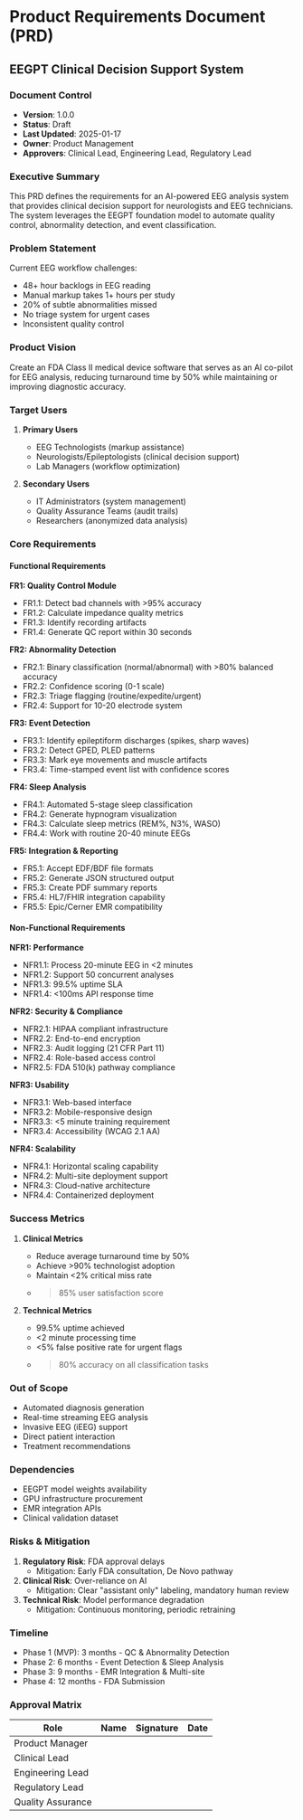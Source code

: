 # Product Requirements Document (PRD)
## EEGPT Clinical Decision Support System

### Document Control
- **Version**: 1.0.0
- **Status**: Draft
- **Last Updated**: 2025-01-17
- **Owner**: Product Management
- **Approvers**: Clinical Lead, Engineering Lead, Regulatory Lead

### Executive Summary
This PRD defines the requirements for an AI-powered EEG analysis system that provides clinical decision support for neurologists and EEG technicians. The system leverages the EEGPT foundation model to automate quality control, abnormality detection, and event classification.

### Problem Statement
Current EEG workflow challenges:
- 48+ hour backlogs in EEG reading
- Manual markup takes 1+ hours per study
- 20% of subtle abnormalities missed
- No triage system for urgent cases
- Inconsistent quality control

### Product Vision
Create an FDA Class II medical device software that serves as an AI co-pilot for EEG analysis, reducing turnaround time by 50% while maintaining or improving diagnostic accuracy.

### Target Users
1. **Primary Users**
   - EEG Technologists (markup assistance)
   - Neurologists/Epileptologists (clinical decision support)
   - Lab Managers (workflow optimization)

2. **Secondary Users**
   - IT Administrators (system management)
   - Quality Assurance Teams (audit trails)
   - Researchers (anonymized data analysis)

### Core Requirements

#### Functional Requirements

**FR1: Quality Control Module**
- FR1.1: Detect bad channels with >95% accuracy
- FR1.2: Calculate impedance quality metrics
- FR1.3: Identify recording artifacts
- FR1.4: Generate QC report within 30 seconds

**FR2: Abnormality Detection**
- FR2.1: Binary classification (normal/abnormal) with >80% balanced accuracy
- FR2.2: Confidence scoring (0-1 scale)
- FR2.3: Triage flagging (routine/expedite/urgent)
- FR2.4: Support for 10-20 electrode system

**FR3: Event Detection**
- FR3.1: Identify epileptiform discharges (spikes, sharp waves)
- FR3.2: Detect GPED, PLED patterns
- FR3.3: Mark eye movements and muscle artifacts
- FR3.4: Time-stamped event list with confidence scores

**FR4: Sleep Analysis**
- FR4.1: Automated 5-stage sleep classification
- FR4.2: Generate hypnogram visualization
- FR4.3: Calculate sleep metrics (REM%, N3%, WASO)
- FR4.4: Work with routine 20-40 minute EEGs

**FR5: Integration & Reporting**
- FR5.1: Accept EDF/BDF file formats
- FR5.2: Generate JSON structured output
- FR5.3: Create PDF summary reports
- FR5.4: HL7/FHIR integration capability
- FR5.5: Epic/Cerner EMR compatibility

#### Non-Functional Requirements

**NFR1: Performance**
- NFR1.1: Process 20-minute EEG in <2 minutes
- NFR1.2: Support 50 concurrent analyses
- NFR1.3: 99.5% uptime SLA
- NFR1.4: <100ms API response time

**NFR2: Security & Compliance**
- NFR2.1: HIPAA compliant infrastructure
- NFR2.2: End-to-end encryption
- NFR2.3: Audit logging (21 CFR Part 11)
- NFR2.4: Role-based access control
- NFR2.5: FDA 510(k) pathway compliance

**NFR3: Usability**
- NFR3.1: Web-based interface
- NFR3.2: Mobile-responsive design
- NFR3.3: <5 minute training requirement
- NFR3.4: Accessibility (WCAG 2.1 AA)

**NFR4: Scalability**
- NFR4.1: Horizontal scaling capability
- NFR4.2: Multi-site deployment support
- NFR4.3: Cloud-native architecture
- NFR4.4: Containerized deployment

### Success Metrics
1. **Clinical Metrics**
   - Reduce average turnaround time by 50%
   - Achieve >90% technologist adoption
   - Maintain <2% critical miss rate
   - >85% user satisfaction score

2. **Technical Metrics**
   - 99.5% uptime achieved
   - <2 minute processing time
   - <5% false positive rate for urgent flags
   - >80% accuracy on all classification tasks

### Out of Scope
- Automated diagnosis generation
- Real-time streaming EEG analysis
- Invasive EEG (iEEG) support
- Direct patient interaction
- Treatment recommendations

### Dependencies
- EEGPT model weights availability
- GPU infrastructure procurement
- EMR integration APIs
- Clinical validation dataset

### Risks & Mitigation
1. **Regulatory Risk**: FDA approval delays
   - Mitigation: Early FDA consultation, De Novo pathway
2. **Clinical Risk**: Over-reliance on AI
   - Mitigation: Clear "assistant only" labeling, mandatory human review
3. **Technical Risk**: Model performance degradation
   - Mitigation: Continuous monitoring, periodic retraining

### Timeline
- Phase 1 (MVP): 3 months - QC & Abnormality Detection
- Phase 2: 6 months - Event Detection & Sleep Analysis
- Phase 3: 9 months - EMR Integration & Multi-site
- Phase 4: 12 months - FDA Submission

### Approval Matrix
| Role | Name | Signature | Date |
|------|------|-----------|------|
| Product Manager | | | |
| Clinical Lead | | | |
| Engineering Lead | | | |
| Regulatory Lead | | | |
| Quality Assurance | | | |
